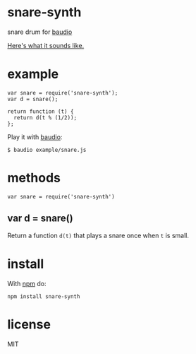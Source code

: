# snare-synth

snare drum for [baudio](https://npmjs.org/package/baudio)

[Here's what it sounds like.](http://studio.substack.net/snare?time=1396268517260)

# example

```
var snare = require('snare-synth');
var d = snare();

return function (t) {
  return d(t % (1/2));
};
```

Play it with [baudio](https://npmjs.org/package/baudio):

```
$ baudio example/snare.js
```

# methods

```
var snare = require('snare-synth')
```

## var d = snare()

Return a function `d(t)` that plays a snare once when `t` is small.

# install

With [npm](https://npmjs.org) do:

```
npm install snare-synth
```

# license

MIT
